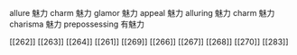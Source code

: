 




allure 魅力
charm 魅力
glamor 魅力
appeal 魅力
alluring 魅力
charm 魅力
charisma 魅力
prepossessing 有魅力

[[262]]
[[263]]
[[264]]
[[261]]
[[269]]
[[266]]
[[267]]
[[268]]
[[270]]
[[283]]